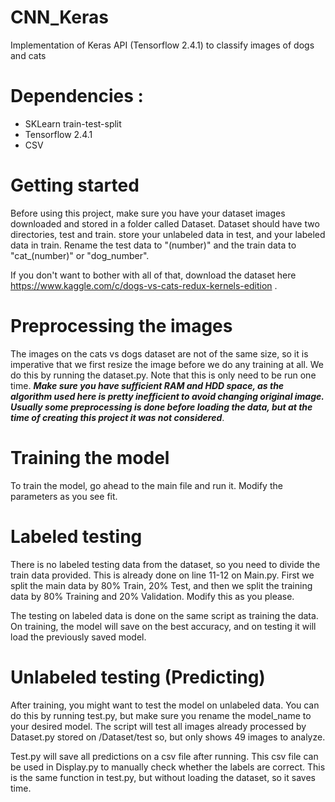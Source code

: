 # CNN_Keras
Implementation of Keras API (Tensorflow 2.4.1) to classify images of dogs and cats

# Dependencies : <br/>
- SKLearn train-test-split
- Tensorflow 2.4.1
- CSV

# Getting started
Before using this project, make sure you have your dataset images downloaded and stored in 
a folder called Dataset. Dataset should have two directories, test and train. store your unlabeled
data in test, and your labeled data in train. Rename the test data to "(number)" and the train data 
to "cat_(number)" or "dog_number". 

If you don't want to bother with all of that, download the dataset here https://www.kaggle.com/c/dogs-vs-cats-redux-kernels-edition .

# Preprocessing the images
The images on the cats vs dogs dataset are not of the same size, so it is imperative that we first resize the image before
we do any training at all. We do this by running the dataset.py. Note that this is only need to be run one time.
***Make sure you have sufficient RAM and HDD space, as the algorithm used here is pretty inefficient to avoid changing original image. Usually some preprocessing is done before loading the data, but at the time of creating this project it was not considered***.

# Training the model
To train the model, go ahead to the main file and run it. Modify the parameters as you see fit.

# Labeled testing
There is no labeled testing data from the dataset, so you need to divide the train data provided. This is already done 
on line 11-12 on Main.py. First we split the main data by 80% Train, 20% Test, and then we split the training data by
80% Training and 20% Validation. Modify this as you please.

The testing on labeled data is done on the same script as training the data. On training, the model will save on the
best accuracy, and on testing it will load the previously saved model.

# Unlabeled testing (Predicting)
After training, you might want to test the model on unlabeled data. You can do this by running test.py, 
but make sure you rename the model_name to your desired model. The script will test all images already processed
by Dataset.py stored on /Dataset/test so, but only shows 49 images to analyze. <br/>

Test.py will save all predictions on a csv file after running. This csv file can be used in Display.py to manually check whether 
the labels are correct. This is the same function in test.py, but without loading the dataset, so it saves time.
